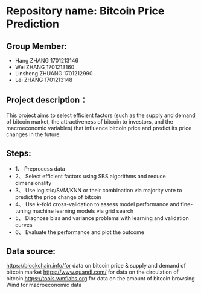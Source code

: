 # Repository name: Bitcoin Price Prediction

## Group Member:
* Hang ZHANG        1701213146
* Wei ZHANG         1701213160
* Linsheng ZHUANG   1701212990
* Lei ZHANG         1701213148

## Project description：
This project aims to select efficient factors (such as the supply and demand of bitcoin market, the attractiveness of bitcoin to investors, and the macroeconomic variables) that influence bitcoin price and predict its price changes in the future.

## Steps:
* 1、	Preprocess data
* 2、	Select efficient factors using SBS algorithms and reduce dimensionality
* 3、	Use logistic/SVM/KNN or their combination via majority vote to predict the price change of bitcoin
* 4、	Use k-fold cross-validation to assess model performance and fine-tuning machine learning models via grid search
* 5、	Diagnose bias and variance problems with learning and validation curves
* 6、	Evaluate the performance and plot the outcome

## Data source:
https://blockchain.info/for data on bitcoin price & supply and demand of bitcoin market
https://www.quandl.com/ for data on the circulation of bitcoin
https://tools.wmflabs.org for data on the amount of bitcoin browsing
Wind for macroeconomic data

